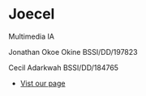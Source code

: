 # Joecel

Multimedia IA

Jonathan Okoe Okine
BSSI/DD/197823

Cecil Adarkwah
BSSI/DD/184765


- [Vist our page](https:Jonathanokoeokine/Joecel.git)

